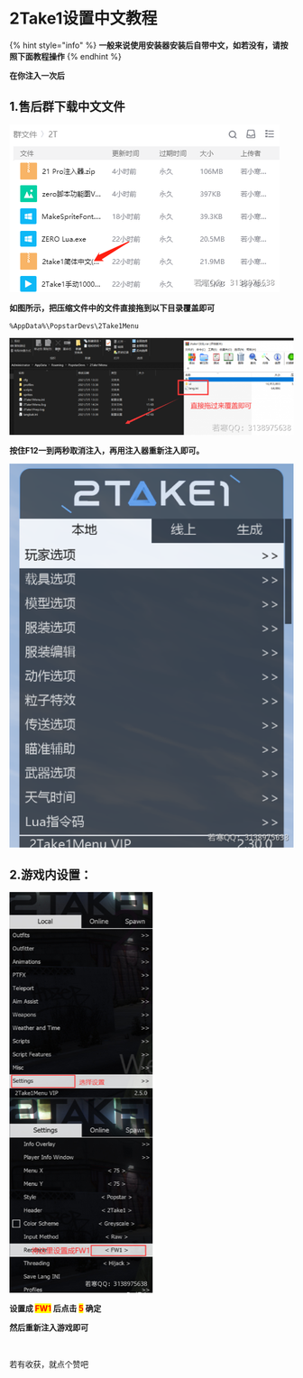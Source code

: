 # 2Take1设置中文教程

{% hint style="info" %}
**一般来说使用安装器安装后自带中文，如若没有，请按照下面教程操作**
{% endhint %}

**在你注入一次后**

## **1.售后群下载中文文件**

![](<../../.gitbook/assets/image (31) (1) (1) (1).png>)

**如图所示，把压缩文件中的文件直接拖到以下目录覆盖即可**

```
%AppData%\PopstarDevs\2Take1Menu
```

![](<../../.gitbook/assets/image (5).png>)

**按住F12一到两秒取消注入，再用注入器重新注入即可。**

![](<../../.gitbook/assets/image (11) (1).png>)

## 2.游戏内设置：

![](<../../.gitbook/assets/image (8) (1) (1) (1).png>)

**设置成 **<mark style="color:red;">**FW1**</mark>** 后点击 **<mark style="color:red;">**5**</mark>** 确定**

**然后重新注入游戏即可**

​

若有收获，就点个赞吧
